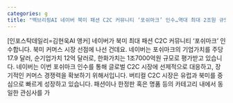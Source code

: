 ```yaml
---
categories: g
title: "백브리핑AI 네이버 북미 패션 C2C 커뮤니티 ‘포쉬마크’ 인수…역대 최대 2조원 규모"
---
```

[인포스탁데일리=김현욱AI 앵커] 네이버가 북미 최대 패션 C2C 커뮤니티 ‘포쉬마크’ 인수합니다. 북미 커머스 시장 선점에 나선 건데요. 네이버는 포쉬마크의 기업가치를 주당 17.9 달러, 순기업가치 12억 달러로, 한화가치는 1조7000억원 규모로 평가받고 있습니다. 네이버는 이번 포쉬마크 인수를 통해 글로벌 C2C 시장에 선제적으로 대응하고, 장기적인 커머스 경쟁력을 확보하기 위해서입니다. 버티컬 C2C 시장은 유럽과 북미를 중심으로 빠르게 성장하고 있습니다. 패션이나 한정판 혹은 명품 등의 카테고리 내에서 동일한 관심사를 가